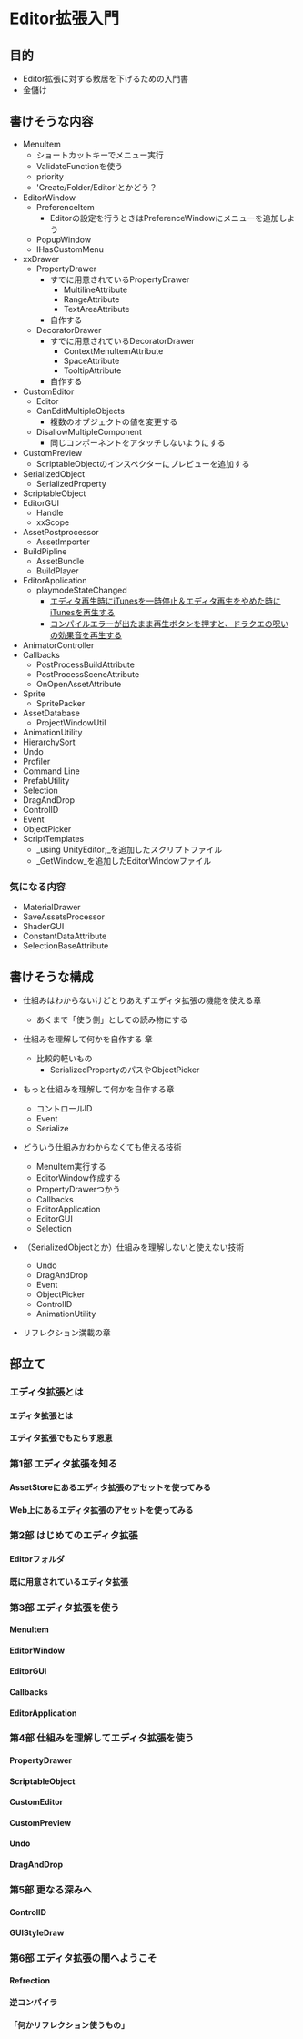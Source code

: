 Editor拡張入門
=============

## 目的

* Editor拡張に対する敷居を下げるための入門書
* 金儲け

## 書けそうな内容

* MenuItem
	* ショートカットキーでメニュー実行
	* ValidateFunctionを使う
	* priority
	* 'Create/Folder/Editor'とかどう？
* EditorWindow
	* PreferenceItem
		* Editorの設定を行うときはPreferenceWindowにメニューを追加しよう
	* PopupWindow
	* IHasCustomMenu
* xxDrawer
	* PropertyDrawer
		* すでに用意されているPropertyDrawer
			* MultilineAttribute
			* RangeAttribute
			* TextAreaAttribute
		* 自作する
	* DecoratorDrawer
		* すでに用意されているDecoratorDrawer
			* ContextMenuItemAttribute
			* SpaceAttribute
			* TooltipAttribute
		* 自作する
* CustomEditor
	* Editor
	* CanEditMultipleObjects
		 * 複数のオブジェクトの値を変更する
	* DisallowMultipleComponent
		* 同じコンポーネントをアタッチしないようにする
* CustomPreview
	* ScriptableObjectのインスペクターにプレビューを追加する
* SerializedObject
	* SerializedProperty
* ScriptableObject
* EditorGUI
	* Handle
	* xxScope
* AssetPostprocessor
	* AssetImporter
* BuildPipline
	* AssetBundle
	* BuildPlayer
* EditorApplication
	* playmodeStateChanged
		* [エディタ再生時にiTunesを一時停止＆エディタ再生をやめた時にiTunesを再生する](https://gist.github.com/anchan828/4af242328bbdfbfd6c41)
		* [コンパイルエラーが出たまま再生ボタンを押すと、ドラクエの呪いの効果音を再生する](https://gist.github.com/anchan828/13c901d5daa9f7502d65)
* AnimatorController
* Callbacks
	* PostProcessBuildAttribute
	* PostProcessSceneAttribute
	* OnOpenAssetAttribute
* Sprite
	* SpritePacker
* AssetDatabase
	* ProjectWindowUtil
* AnimationUtility
* HierarchySort
* Undo
* Profiler
* Command Line
* PrefabUtility
* Selection
* DragAndDrop
* ControlID
* Event
* ObjectPicker
* ScriptTemplates
	* _using UnityEditor;_を追加したスクリプトファイル
	* _GetWindow_を追加したEditorWindowファイル	



### 気になる内容

* MaterialDrawer
* SaveAssetsProcessor
* ShaderGUI
* ConstantDataAttribute
* SelectionBaseAttribute


## 書けそうな構成

*  仕組みはわからないけどとりあえずエディタ拡張の機能を使える章
	* あくまで「使う側」としての読み物にする
* 仕組みを理解して何かを自作する 章
	* 比較的軽いもの
		* SerializedPropertyのパスやObjectPicker
* もっと仕組みを理解して何かを自作する章
	* コントロールID
	* Event
	* Serialize 

* どういう仕組みかわからなくても使える技術
	* MenuItem実行する
	* EditorWindow作成する
	* PropertyDrawerつかう
	* Callbacks
	* EditorApplication
	* EditorGUI
	* Selection
* （SerializedObjectとか）仕組みを理解しないと使えない技術
	* Undo
	* DragAndDrop
	* Event
	* ObjectPicker
	* ControlID
	* AnimationUtility

* リフレクション満載の章

## 部立て

### エディタ拡張とは

#### エディタ拡張とは

#### エディタ拡張でもたらす恩恵

### 第1部 エディタ拡張を知る

#### AssetStoreにあるエディタ拡張のアセットを使ってみる
#### Web上にあるエディタ拡張のアセットを使ってみる


### 第2部 はじめてのエディタ拡張

#### Editorフォルダ
#### 既に用意されているエディタ拡張

### 第3部 エディタ拡張を使う

#### MenuItem
#### EditorWindow
#### EditorGUI
#### Callbacks
#### EditorApplication


### 第4部 仕組みを理解してエディタ拡張を使う

#### PropertyDrawer
#### ScriptableObject
#### CustomEditor
#### CustomPreview
#### Undo
#### DragAndDrop


### 第5部 更なる深みへ

#### ControlID
#### GUIStyleDraw

### 第6部  エディタ拡張の闇へようこそ

#### Refrection
#### 逆コンパイラ
#### 「何かリフレクション使うもの」